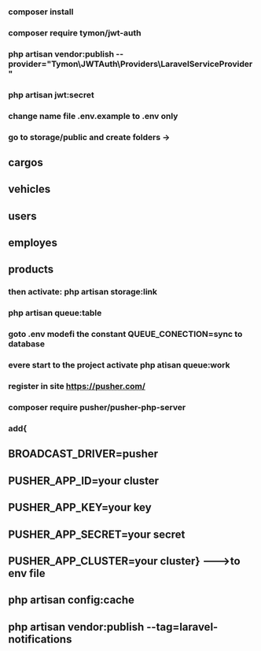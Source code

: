 

### composer install
### composer require tymon/jwt-auth
### php artisan vendor:publish --provider="Tymon\JWTAuth\Providers\LaravelServiceProvider"
### php artisan jwt:secret

### change name file .env.example to .env   only
### go to storage/public and create folders ->
## cargos
## vehicles 
## users
## employes
## products 
### then activate: php artisan storage:link
### php artisan queue:table
### goto .env modefi the constant QUEUE_CONECTION=sync to database
### evere start to the project activate php atisan queue:work
### register in site https://pusher.com/
### composer require pusher/pusher-php-server
### add{ 
## BROADCAST_DRIVER=pusher
## PUSHER_APP_ID=your cluster
## PUSHER_APP_KEY=your key
## PUSHER_APP_SECRET=your secret
## PUSHER_APP_CLUSTER=your cluster} --->to env file
## php artisan config:cache
## php artisan vendor:publish --tag=laravel-notifications



